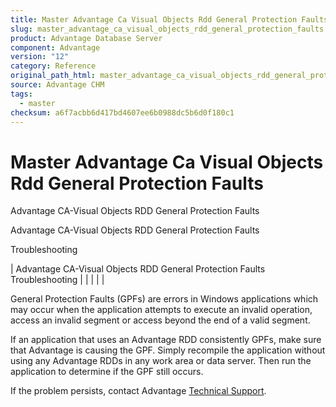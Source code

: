 ```yaml
---
title: Master Advantage Ca Visual Objects Rdd General Protection Faults
slug: master_advantage_ca_visual_objects_rdd_general_protection_faults
product: Advantage Database Server
component: Advantage
version: "12"
category: Reference
original_path_html: master_advantage_ca_visual_objects_rdd_general_protection_faults.htm
source: Advantage CHM
tags:
  - master
checksum: a6f7acbb6d417bd4607ee6b0988dc5b6d0f180c1
---
```


# Master Advantage Ca Visual Objects Rdd General Protection Faults

Advantage CA-Visual Objects RDD General Protection Faults

Advantage CA-Visual Objects RDD General Protection Faults

Troubleshooting

| Advantage CA-Visual Objects RDD General Protection Faults  Troubleshooting |  |  |  |  |

General Protection Faults (GPFs) are errors in Windows applications which may occur when the application attempts to execute an invalid operation, access an invalid segment or access beyond the end of a valid segment.

If an application that uses an Advantage RDD consistently GPFs, make sure that Advantage is causing the GPF. Simply recompile the application without using any Advantage RDDs in any work area or data server. Then run the application to determine if the GPF still occurs.

If the problem persists, contact Advantage [Technical Support](master_technical_support_u_s__and_canada.md).
